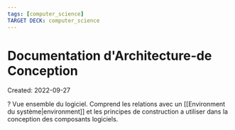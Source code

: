 ```yaml
---
tags: [computer_science] 
TARGET DECK: computer_science
---
```

# Documentation d'Architecture-de Conception
Created: 2022-09-27

?
Vue ensemble du logiciel.
Comprend les relations avec un [[Environment du système|environment]] et les principes de construction a utiliser dans la conception des composants logiciels.
<!--SR:!2022-11-20,35,250-->
